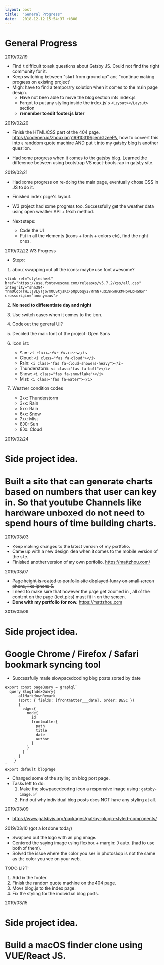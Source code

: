 ```yaml
---
layout: post
title:  "General Progress"
date:   2018-12-12 15:54:37 +0800
---
```


# General Progress


2019/02/19
* Find it difficult to ask questions about Gatsby JS. Could not find the right community for it.
* Keep switching between "start from ground up" and "continue making progress on existing project"
* Might have to find a temporary solution when it comes to the main page design.
    * Have not been able to move the blog section into index.js
    * Forgot to put any styling inside the index.js's `<Layout></Layout>` section
    * **remember to edit footer.js later**

2019/02/20
* Finish the HTML/CSS part of the 404 page. https://codepen.io/zhouxiang19910319/pen/GzeePV, how to convert this into a randdom quote machine AND put it into my gatsby blog is another question.

* Had some progress when it comes to the gatsby blog. Learned the difference between using bootstrap VS react-bootstrap in gatsby site.

2019/02/21
* Had some progress on re-doing the main page, eventually chose CSS in JS to do it.
* Finished index page's layout.

* W3 project had some progress too. Successfully get the weather data using open weather API + fetch method. 
* Next steps: 
  * Code the UI
  * Put in all the elements (icons + fonts + colors etc), find the right ones.

2019/02/22 W3 Progress
* Steps: 
1. about swapping out all the icons: maybe use font awesome? 


`<link rel="stylesheet" href="https://use.fontawesome.com/releases/v5.7.2/css/all.css" integrity="sha384-fnmOCqbTlWIlj8LyTjo7mOUStjsKC4pOpQbqyi7RrhN7udi9RwhKkMHpvLbHG9Sr" crossorigin="anonymous">
` 

2. **No need to differentiate day and night**
3. Use switch cases when it comes to the icon.
4. Code out the general UI?
5. Decided the main font of the project: Open Sans
6. Icon list:
    * Sun:  `<i class="far fa-sun"></i>`
    * Cloud: `<i class="fas fa-cloud"></i>`
    * Rain: `<i class="fas fa-cloud-showers-heavy"></i>`
    * Thunderstorm: `<i class="fas fa-bolt"></i>`
    * Snow: `<i class="fas fa-snowflake"></i>`
    * Mist: `<i class="fas fa-water"></i>`

7. Weather condition codes
    * 2xx: Thunderstorm
    * 3xx: Rain
    * 5xx: Rain
    * 6xx: Snow
    * 7xx: Mist
    * 800: Sun
    * 80x: Cloud

2019/02/24

# **Side project idea.**
# **Built a site that can generate charts based on numbers that user can key in. So that youtube Channels like hardware unboxed do not need to spend hours of time building charts.**


2019/03/03

* Keep making changes to the latest version of my portfolio.
* Came up with a new design idea when it comes to the mobile version of the site.
* Finished another version of my own portfolio. https://mattzhou.com/

2019/03/07
* ~~Page height is related to portfolio site displayed funny on small screen phone, like iphone 5.~~
* I need to make sure that however the page get zoomed in , all of the content on the page (text,pics) must fit in on the screen.
* **Done with my portfolio for now.** https://mattzhou.com

2019/03/08
# **Side project idea.**
# **Google Chrome / Firefox / Safari bookmark syncing tool**

* Successfully made slowpacedcoding blog posts sorted by date. 

```
export const pageQuery = graphql`
  query BlogIndexQuery{
      allMarkdownRemark
      (sort: { fields: [frontmatter___date], order: DESC })
      {
        edges{
          node{
            id
            frontmatter{
              path
              title
              date
              author
            }
          }
        }
      }
    }
`
export default blogPage
```

* Changed some of the styling on blog post page.
* Tasks left to do: 
    1. Make the slowpacedcoding icon a responsive image using : `gatsby-image`. ✅
    2. Find out why individual blog posts does NOT have any styling at all.

2019/03/09

* https://www.gatsbyjs.org/packages/gatsby-plugin-styled-components/

2019/03/10 (got a lot done today)

* Swapped out the logo with an png image.
* Centered the saying image using flexbox + margin: 0 auto. (had to use both of them).
* Solved the issue where the color you see in photoshop is not the same as the color you see on your web.

TODO LIST: 
1. Add in the footer.
2. Finish the random quote machine on the 404 page.
3. Move blog.js to the index page.
4. Fix the styling for the individual blog posts.


2019/03/15
# **Side project idea.**
# **Build a macOS finder clone using VUE/React JS.**